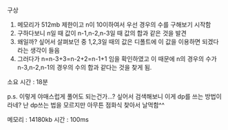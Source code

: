 구상
1. 메모리가 512mb 제한이고 n이 10이하여서 우선 경우의 수를 구해보기 시작함
2. 구하다보니 n일 때 값이 n-1,n-2,n-3일 때 값의 합과 같은 것을 발견
3. 왜일까? 싶어서 살펴보던 중 1,2,3일 때의 값은 디폴트에 이 값을 이용하면 되겠다 라는 생각이 들음
4. 그러다가 n=n-3+3=n-2+2=n-1+1 임을 확인하였고 이 때문에 n의 경우의 수가 n-3,n-2,n-1의 경우의 수의 합과 같다는 것을 찾게 됨.

소요 시간 : 18분

p.s. 이렇게 야매스럽게 풀어도 되는건가...? 싶어서 검색해보니 이게 dp를 쓰는 방법이라네?
난 dp쓰는 법을 모르지만 아무튼 점화식 찾아서 날먹함^^

메모리 : 14180kb 시간 : 100ms